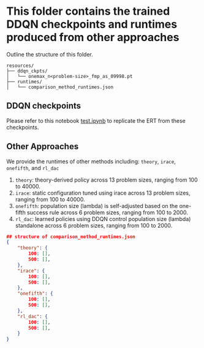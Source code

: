 # This folder contains the trained DDQN checkpoints and runtimes produced from other approaches

Outline the structure of this folder.

```plaintext
resources/
├── ddqn_ckpts/                      
│   └── onemax_n<problem-size>_fmp_as_09998.pt     
├── runtimes/
│   └── comparison_method_runtimes.json     
```

## DDQN checkpoints

Please refer to this notebook [test.ipynb](../notebooks/test.ipynb) to replicate the ERT from these checkpoints.

## Other Approaches
We provide the runtimes of other methods including: `theory`, `irace`, `onefifth`, and `rl_dac`

1. `theory`: theory-derived policy across 13 problem sizes, ranging from 100 to 40000.
2. `irace`: static configuration tuned using irace across 13 problem sizes, ranging from 100 to 40000.
3. `onefifth`: population size (lambda) is self-adjusted based on the one-fifth success rule across 6 problem sizes, ranging from 100 to 2000.
4. `rl_dac`: learned policies using DDQN control population size (lambda) standalone across 6 problem sizes, ranging from 100 to 2000.

```json
## structure of comparison_method_runtimes.json
{
    "theory": {
        100: [],
        500: [],
    },
    "irace": {
        100: [],
        500: [],
    },
    "onefifth": {
        100: [],
        500: [],
    },
    "rl_dac": {
        100: [],
        500: [],
    }
}
```